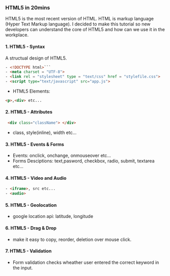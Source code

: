 ### HTML5 in 20mins
 HTML5 is the most recent version of HTML. HTML is markup language (Hyper Text Markup language). I decided to make this tutorial so new developers can understand the core of HTML5 and how can we use it in the workplace.
#### 1. HTML5 - Syntax
 A structual design of HTML5.
 ```html
 - <!DOCTYPE html>```
 - <meta charset = "UTF-8">
 - <link rel = "stylesheet" type = "text/css" href = "stylefile.css">
 - <script type="text/javascript" src="app.js">
 ```
 - HTML5 Elements: 
 ```html 
 <p>,<div> etc...
 ```
 
#### 2. HTML5 - Attributes
```html
 <div class="className"> </div>
 ```
 - class, style(inline), width etc...

#### 3. HTML5 - Events & Forms
- Events: onclick, onchange, onmouseover etc...
- Forms Desciptions: text,pasword, checkbox, radio, submit, textarea etc...
#### 4. HTML5 - Video and Audio
```html
- <iframe>, src etc...
- <audio> 
```


#### 5. HTML5 - Geolocation
- google location api: latitude, longitude

#### 6. HTML5 - Drag & Drop
- make it easy to copy, reorder, deletion over mouse click.
#### 7. HTML5 - Validation
- Form validation checks wheather user entered the correct keyword in the input.





